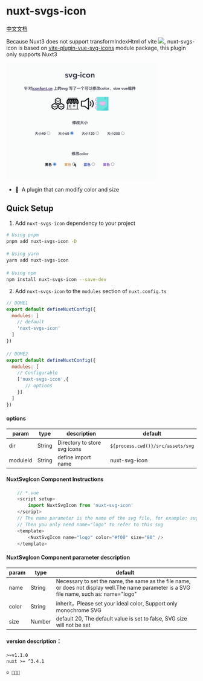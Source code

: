 <!--
Get your module up and running quickly.

Find and replace all on all files (CMD+SHIFT+F):
- Name: nuxt-svgs-icon
- Package name: nuxt-svgs-icon
- Description: Nuxt3 svg icon
-->

# nuxt-svgs-icon

[中文文档](README.md)

Because Nuxt3 does not support transformIndexHtml of vite <img src="https://vitejs.dev/logo.svg" width="18px"></img>, nuxt-svgs-icon is based on [vite-plugin-vue-svg-icons](https://github.com/335296558/vite-plugin-vue-svg-icons) module package, this plugin only supports Nuxt3


<img src="./playground/assets/demo.gif" width="400px"></img> 



<!-- Highlight some of the features your module provide here -->

- 🎃 &nbsp;A plugin that can modify color and size


## Quick Setup

1. Add `nuxt-svgs-icon` dependency to your project

```bash
# Using pnpm
pnpm add nuxt-svgs-icon -D

# Using yarn
yarn add nuxt-svgs-icon

# Using npm
npm install nuxt-svgs-icon --save-dev
```

2. Add `nuxt-svgs-icon` to the `modules` section of `nuxt.config.ts`

```js
// DOME1
export default defineNuxtConfig({
  modules: [
    // default
    'nuxt-svgs-icon'
  ]
})

// DOME2
export default defineNuxtConfig({
  modules: [
    // Configurable
    ['nuxt-svgs-icon',{
       // options
    }]
  ]
})
```

#### options
| param | type | description | default |
| -------- | -------- | -------- | -------- |
|dir|String|Directory to store svg icons|`${process.cwd()}/src/assets/svg`|
|moduleId|String|define import name|nuxt-svg-icon|

#### NuxtSvgIcon Component Instructions
```js
    // *.vue
    <script setup>
        import NuxtSvgIcon from 'nuxt-svg-icon'
    </script>
    // The name parameter is the name of the svg file, for example: svg/logo.svg
    // Then you only need name="logo" to refer to this svg
    <template>
        <NuxtSvgIcon name="logo" color="#f00" size="80" />
    </template>
```

#### NuxtSvgIcon Component parameter description
| param | type | default |
| -------- | -------- | -------- |
|name|String|Necessary to set the name, the same as the file name, or does not display well.The name parameter is a SVG file name, such as: name="logo"|
|color|String| inherit，Please set your ideal color, Support only monochrome SVG|
|size|Number|default 20, The default value is set to false, SVG size will not be set|


#### version description：
    >=v1.1.0
    nuxt >= ^3.4.1
```
☺️ 🤪😋😘
```
